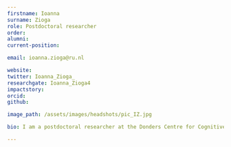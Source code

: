 ```yaml
---
firstname: Ioanna
surname: Zioga
role: Postdoctoral researcher
order:
alumni:
current-position:

email: ioanna.zioga@ru.nl

website:
twitter: Ioanna_Zioga_
researchgate: Ioanna_Zioga4
impactstory:
orcid:
github:

image_path: /assets/images/headshots/pic_IZ.jpg

bio: ﻿I am a postdoctoral researcher at the Donders Centre for Cognitive Neuroimaging co-mentored by Andrea E. Martin and Saskia Haegens, under the   <a href="https://www.languageininteraction.nl/BigQuestion5.html" target="_blank">Language in Interaction project</a>. I am interested to investigate lower-level brain mechanisms on higher-level functions, such as creativity, using MEG. My PhD research at Queen Mary University of London with Caroline Di Bernardi Luft focused on the neural correlates of learning and creativity in the domains of language semantics and artificial music grammars. Previously I completed my first postdoctoral position at Queen Mary University investigating brain-to-brain synchronization during EEG hyperscanning and eye-tracking.

---
```

